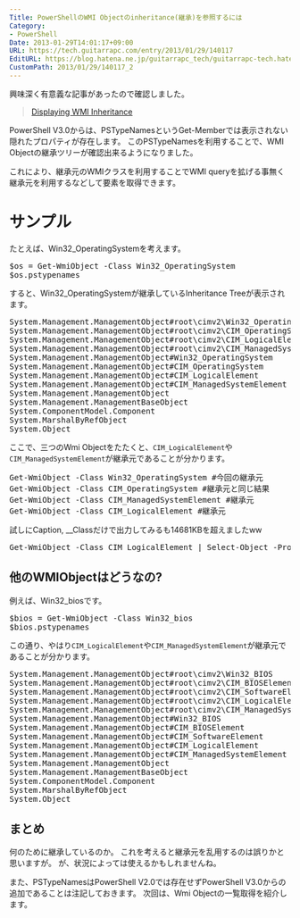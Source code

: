 ```yaml
---
Title: PowerShellのWMI Objectのinheritance(継承)を参照するには
Category:
- PowerShell
Date: 2013-01-29T14:01:17+09:00
URL: https://tech.guitarrapc.com/entry/2013/01/29/140117
EditURL: https://blog.hatena.ne.jp/guitarrapc_tech/guitarrapc-tech.hatenablog.com/atom/entry/11696248318757675303
CustomPath: 2013/01/29/140117_2
---
```


興味深く有意義な記事があったので確認しました。
<blockquote><a href="http://powershell.com/cs/blogs/tips/archive/2013/01/29/displaying-wmi-inheritance.aspx" target="_blank">Displaying WMI Inheritance</a></blockquote>

PowerShell V3.0からは、PSTypeNamesというGet-Memberでは表示されない隠れたプロパティが存在します。
このPSTypeNamesを利用することで、WMI Objectの継承ツリーが確認出来るようになりました。

これにより、継承元のWMIクラスを利用することでWMI queryを拡げる事無く継承元を利用するなどして要素を取得できます。



<h1>サンプル</h1>
たとえば、Win32_OperatingSystemを考えます。
<pre class="brush: powershell">
$os = Get-WmiObject -Class Win32_OperatingSystem
$os.pstypenames
</pre>
すると、Win32_OperatingSystemが継承しているInheritance Treeが表示されます。
<pre class="brush: powershell">
System.Management.ManagementObject#root\cimv2\Win32_OperatingSystem
System.Management.ManagementObject#root\cimv2\CIM_OperatingSystem
System.Management.ManagementObject#root\cimv2\CIM_LogicalElement
System.Management.ManagementObject#root\cimv2\CIM_ManagedSystemElement
System.Management.ManagementObject#Win32_OperatingSystem
System.Management.ManagementObject#CIM_OperatingSystem
System.Management.ManagementObject#CIM_LogicalElement
System.Management.ManagementObject#CIM_ManagedSystemElement
System.Management.ManagementObject
System.Management.ManagementBaseObject
System.ComponentModel.Component
System.MarshalByRefObject
System.Object
</pre>
ここで、三つのWmi Objectをたたくと、<code>CIM_LogicalElement</code>や<code>CIM_ManagedSystemElement</code>が継承元であることが分かります。
<pre class="brush: powershell">
Get-WmiObject -Class Win32_OperatingSystem #今回の継承元
Get-WmiObject -Class CIM_OperatingSystem #継承元と同じ結果
Get-WmiObject -Class CIM_ManagedSystemElement #継承元
Get-WmiObject -Class CIM_LogicalElement #継承元
</pre>
試しにCaption, __Classだけで出力してみるも14681KBを超えましたww
<pre class="brush: powershell">
Get-WmiObject -Class CIM_LogicalElement | Select-Object -Property Caption, __Class
</pre>
<h2>他のWMIObjectはどうなの?</h2>
例えば、Win32_biosです。
<pre class="brush: powershell">
$bios = Get-WmiObject -Class Win32_bios
$bios.pstypenames
</pre>
この通り、やはり<code>CIM_LogicalElement</code>や<code>CIM_ManagedSystemElement</code>が継承元であることが分かります。
<pre class="brush: powershell">
System.Management.ManagementObject#root\cimv2\Win32_BIOS
System.Management.ManagementObject#root\cimv2\CIM_BIOSElement
System.Management.ManagementObject#root\cimv2\CIM_SoftwareElement
System.Management.ManagementObject#root\cimv2\CIM_LogicalElement
System.Management.ManagementObject#root\cimv2\CIM_ManagedSystemElement
System.Management.ManagementObject#Win32_BIOS
System.Management.ManagementObject#CIM_BIOSElement
System.Management.ManagementObject#CIM_SoftwareElement
System.Management.ManagementObject#CIM_LogicalElement
System.Management.ManagementObject#CIM_ManagedSystemElement
System.Management.ManagementObject
System.Management.ManagementBaseObject
System.ComponentModel.Component
System.MarshalByRefObject
System.Object
</pre>

<h2>まとめ</h2>
何のために継承しているのか。
これを考えると継承元を乱用するのは誤りかと思いますが。
が、状況によっては使えるかもしれませんね。

また、PSTypeNamesはPowerShell V2.0では存在せずPowerShell V3.0からの追加であることは注記しておきます。
次回は、Wmi Objectの一覧取得を紹介します。
